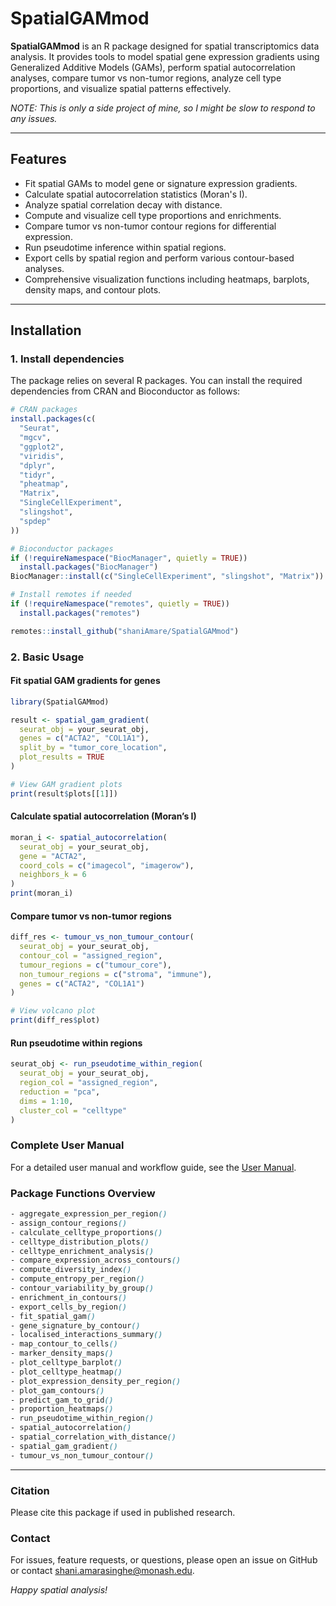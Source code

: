 # SpatialGAMmod


**SpatialGAMmod** is an R package designed for spatial transcriptomics data analysis. It provides tools to model spatial gene expression gradients using Generalized Additive Models (GAMs), perform spatial autocorrelation analyses, compare tumor vs non-tumor regions, analyze cell type proportions, and visualize spatial patterns effectively.

*NOTE: This is only a side project of mine, so I might be slow to respond to any issues.*


---

## Features

- Fit spatial GAMs to model gene or signature expression gradients.
- Calculate spatial autocorrelation statistics (Moran's I).
- Analyze spatial correlation decay with distance.
- Compute and visualize cell type proportions and enrichments.
- Compare tumor vs non-tumor contour regions for differential expression.
- Run pseudotime inference within spatial regions.
- Export cells by spatial region and perform various contour-based analyses.
- Comprehensive visualization functions including heatmaps, barplots, density maps, and contour plots.

---

## Installation

### 1. Install dependencies

The package relies on several R packages. You can install the required dependencies from CRAN and Bioconductor as follows:

```r
# CRAN packages
install.packages(c(
  "Seurat",
  "mgcv",
  "ggplot2",
  "viridis",
  "dplyr",
  "tidyr",
  "pheatmap",
  "Matrix",
  "SingleCellExperiment",
  "slingshot",
  "spdep"
))

# Bioconductor packages
if (!requireNamespace("BiocManager", quietly = TRUE))
  install.packages("BiocManager")
BiocManager::install(c("SingleCellExperiment", "slingshot", "Matrix"))

# Install remotes if needed
if (!requireNamespace("remotes", quietly = TRUE))
  install.packages("remotes")

remotes::install_github("shaniAmare/SpatialGAMmod")
```

### 2. Basic Usage

#### Fit spatial GAM gradients for genes

```r
library(SpatialGAMmod)

result <- spatial_gam_gradient(
  seurat_obj = your_seurat_obj,
  genes = c("ACTA2", "COL1A1"),
  split_by = "tumor_core_location",
  plot_results = TRUE
)

# View GAM gradient plots
print(result$plots[[1]])
```

#### Calculate spatial autocorrelation (Moran’s I)

```r
moran_i <- spatial_autocorrelation(
  seurat_obj = your_seurat_obj,
  gene = "ACTA2",
  coord_cols = c("imagecol", "imagerow"),
  neighbors_k = 6
)
print(moran_i)
```

#### Compare tumor vs non-tumor regions

```r
diff_res <- tumour_vs_non_tumour_contour(
  seurat_obj = your_seurat_obj,
  contour_col = "assigned_region",
  tumour_regions = c("tumour_core"),
  non_tumour_regions = c("stroma", "immune"),
  genes = c("ACTA2", "COL1A1")
)

# View volcano plot
print(diff_res$plot)
```

#### Run pseudotime within regions

```r
seurat_obj <- run_pseudotime_within_region(
  seurat_obj = your_seurat_obj,
  region_col = "assigned_region",
  reduction = "pca",
  dims = 1:10,
  cluster_col = "celltype"
)
```

### Complete User Manual

For a detailed user manual and workflow guide, see the [User Manual](docs/user_manual.html).

### Package Functions Overview
```css
- aggregate_expression_per_region()
- assign_contour_regions()
- calculate_celltype_proportions()
- celltype_distribution_plots()
- celltype_enrichment_analysis()
- compare_expression_across_contours()
- compute_diversity_index()
- compute_entropy_per_region()
- contour_variability_by_group()
- enrichment_in_contours()
- export_cells_by_region()
- fit_spatial_gam()
- gene_signature_by_contour()
- localised_interactions_summary()
- map_contour_to_cells()
- marker_density_maps()
- plot_celltype_barplot()
- plot_celltype_heatmap()
- plot_expression_density_per_region()
- plot_gam_contours()
- predict_gam_to_grid()
- proportion_heatmaps()
- run_pseudotime_within_region()
- spatial_autocorrelation()
- spatial_correlation_with_distance()
- spatial_gam_gradient()
- tumour_vs_non_tumour_contour()
```
---

### Citation
Please cite this package if used in published research.

### Contact
For issues, feature requests, or questions, please open an issue on GitHub or contact shani.amarasinghe@monash.edu.

*Happy spatial analysis!*

